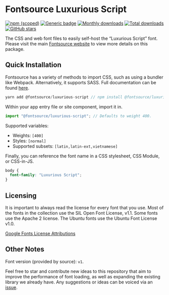 # Fontsource Luxurious Script

[![npm (scoped)](https://img.shields.io/npm/v/@fontsource/luxurious-script?color=brightgreen)](https://www.npmjs.com/package/@fontsource/luxurious-script) [![Generic badge](https://img.shields.io/badge/fontsource-passing-brightgreen)](https://github.com/fontsource/fontsource) [![Monthly downloads](https://badgen.net/npm/dm/@fontsource/luxurious-script)](https://github.com/fontsource/fontsource) [![Total downloads](https://badgen.net/npm/dt/@fontsource/luxurious-script)](https://github.com/fontsource/fontsource) [![GitHub stars](https://img.shields.io/github/stars/fontsource/fontsource.svg?style=social&label=Star)](https://github.com/fontsource/fontsource/stargazers)

The CSS and web font files to easily self-host the “Luxurious Script” font. Please visit the main [Fontsource website](https://fontsource.org/fonts/luxurious-script) to view more details on this package.

## Quick Installation

Fontsource has a variety of methods to import CSS, such as using a bundler like Webpack. Alternatively, it supports SASS. Full documentation can be found [here](https://fontsource.org/docs/introduction).

```javascript
yarn add @fontsource/luxurious-script // npm install @fontsource/luxurious-script
```

Within your app entry file or site component, import it in.

```javascript
import "@fontsource/luxurious-script"; // Defaults to weight 400.
```

Supported variables:

- Weights: `[400]`
- Styles: `[normal]`
- Supported subsets: `[latin,latin-ext,vietnamese]`

Finally, you can reference the font name in a CSS stylesheet, CSS Module, or CSS-in-JS.

```css
body {
  font-family: "Luxurious Script";
}
```

## Licensing

It is important to always read the license for every font that you use.
Most of the fonts in the collection use the SIL Open Font License, v1.1. Some fonts use the Apache 2 license. The Ubuntu fonts use the Ubuntu Font License v1.0.

[Google Fonts License Attributions](https://fonts.google.com/attribution)

## Other Notes

Font version (provided by source): `v1`.

Feel free to star and contribute new ideas to this repository that aim to improve the performance of font loading, as well as expanding the existing library we already have. Any suggestions or ideas can be voiced via an [issue](https://github.com/fontsource/fontsource/issues).

